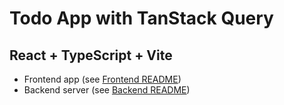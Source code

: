 # Todo App with TanStack Query 

## React + TypeScript + Vite


- Frontend app (see [Frontend README](./frontend/README.md))
- Backend server (see [Backend README](./backend/README.md))

